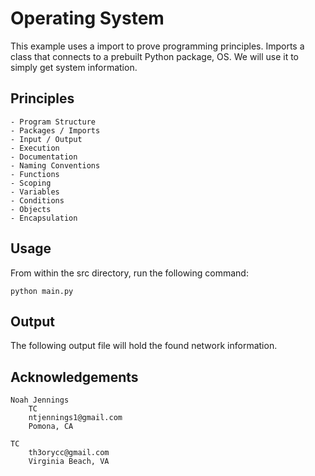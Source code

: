 # Operating System

This example uses a import to prove programming principles. Imports a class that connects to a prebuilt Python package, OS. We will use it to simply get system information. 

## Principles

    - Program Structure
    - Packages / Imports
    - Input / Output
    - Execution   
    - Documentation 
    - Naming Conventions 
    - Functions
    - Scoping
    - Variables 
    - Conditions
    - Objects 
    - Encapsulation

## Usage 

From within the src directory, run the following command: 

```
python main.py
```

## Output 

The following output file will hold the found network information. 

## Acknowledgements

    Noah Jennings 
        TC 
        ntjennings1@gmail.com
        Pomona, CA
        
    TC 
        th3orycc@gmail.com
        Virginia Beach, VA
